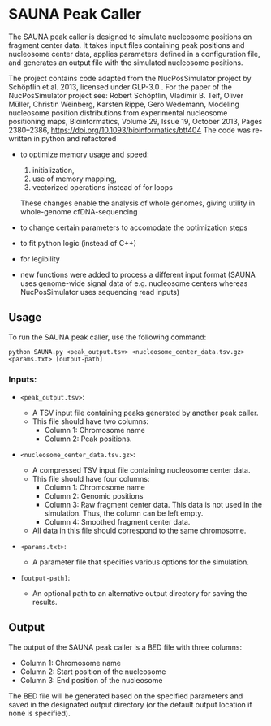 # SAUNA Peak Caller

The SAUNA peak caller is designed to simulate nucleosome positions on fragment center data. It takes input files containing peak positions and nucleosome center data, applies parameters defined in a configuration file, and generates an output file with the simulated nucleosome positions. 

The project contains code adapted from the NucPosSimulator project by Schöpflin et al. 2013, licensed under GLP-3.0 . For the paper of the NucPosSimulator project see: Robert Schöpflin, Vladimir B. Teif, Oliver Müller, Christin Weinberg, Karsten Rippe, Gero Wedemann, Modeling nucleosome position distributions from experimental nucleosome positioning maps, Bioinformatics, Volume 29, Issue 19, October 2013, Pages 2380–2386, https://doi.org/10.1093/bioinformatics/btt404
The code was re-written in python and refactored 
- to optimize memory usage and speed: 
  1. initialization, 
  2. use of memory mapping, 
  3. vectorized operations instead of for loops
  
  These changes enable the analysis of whole genomes, giving utility in whole-genome cfDNA-sequencing
- to change certain parameters to accomodate the optimization steps
- to fit python logic (instead of C++)
- for legibility
- new functions were added to process a different input format (SAUNA uses genome-wide signal data of e.g. nucleosome centers whereas NucPosSimulator uses sequencing read inputs) 

## Usage

To run the SAUNA peak caller, use the following command:
```shell
python SAUNA.py <peak_output.tsv> <nucleosome_center_data.tsv.gz> <params.txt> [output-path]
```

### Inputs:

- `<peak_output.tsv>`: 
  - A TSV input file containing peaks generated by another peak caller.
  - This file should have two columns: 
    - Column 1: Chromosome name 
    - Column 2: Peak positions.

- `<nucleosome_center_data.tsv.gz>`: 
  - A compressed TSV input file containing nucleosome center data.
  - This file should have four columns:
    - Column 1: Chromosome name
    - Column 2: Genomic positions
    - Column 3: Raw fragment center data. This data is not used in the simulation. Thus, the column can be left empty.
    - Column 4: Smoothed fragment center data.
  - All data in this file should correspond to the same chromosome.

- `<params.txt>`: 
  - A parameter file that specifies various options for the simulation.

- `[output-path]`: 
  - An optional path to an alternative output directory for saving the results.

## Output

The output of the SAUNA peak caller is a BED file with three columns:
- Column 1: Chromosome name
- Column 2: Start position of the nucleosome
- Column 3: End position of the nucleosome

The BED file will be generated based on the specified parameters and saved in the designated output directory (or the default output location if none is specified).
